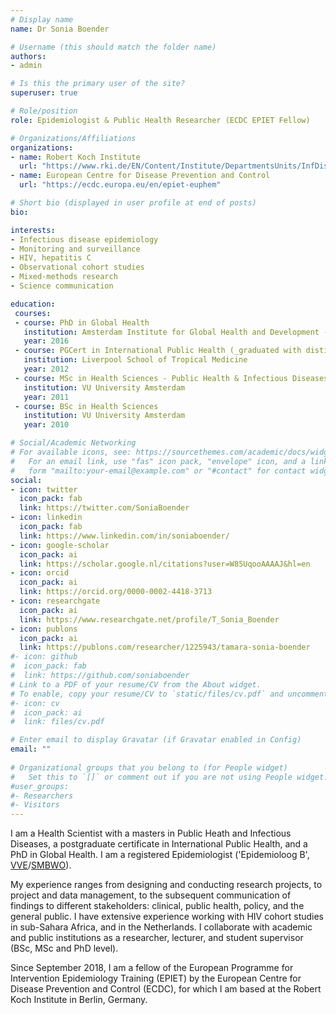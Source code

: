 ```yaml
---
# Display name
name: Dr Sonia Boender

# Username (this should match the folder name)
authors:
- admin

# Is this the primary user of the site?
superuser: true

# Role/position
role: Epidemiologist & Public Health Researcher (ECDC EPIET Fellow) 

# Organizations/Affiliations
organizations:
- name: Robert Koch Institute
  url: "https://www.rki.de/EN/Content/Institute/DepartmentsUnits/InfDiseaseEpidem/Epidemiology_Training_Programme.html"
- name: European Centre for Disease Prevention and Control
  url: "https://ecdc.europa.eu/en/epiet-euphem"

# Short bio (displayed in user profile at end of posts)
bio: 

interests:
- Infectious disease epidemiology
- Monitoring and surveillance
- HIV, hepatitis C
- Observational cohort studies
- Mixed-methods research
- Science communication

education:
 courses:
 - course: PhD in Global Health
   institution: Amsterdam Institute for Global Health and Development - University of Amsterdam
   year: 2016
 - course: PGCert in International Public Health (_graduated with distinction_)
   institution: Liverpool School of Tropical Medicine
   year: 2012
 - course: MSc in Health Sciences - Public Health & Infectious Diseases
   institution: VU University Amsterdam
   year: 2011
 - course: BSc in Health Sciences 
   institution: VU University Amsterdam
   year: 2010

# Social/Academic Networking
# For available icons, see: https://sourcethemes.com/academic/docs/widgets/#icons
#   For an email link, use "fas" icon pack, "envelope" icon, and a link in the
#   form "mailto:your-email@example.com" or "#contact" for contact widget.
social:
- icon: twitter
  icon_pack: fab
  link: https://twitter.com/SoniaBoender
- icon: linkedin
  icon_pack: fab
  link: https://www.linkedin.com/in/soniaboender/ 
- icon: google-scholar
  icon_pack: ai
  link: https://scholar.google.nl/citations?user=W85UqooAAAAJ&hl=en
- icon: orcid
  icon_pack: ai
  link: https://orcid.org/0000-0002-4418-3713
- icon: researchgate
  icon_pack: ai
  link: https://www.researchgate.net/profile/T_Sonia_Boender
- icon: publons
  icon_pack: ai
  link: https://publons.com/researcher/1225943/tamara-sonia-boender
#- icon: github
#  icon_pack: fab
#  link: https://github.com/soniaboender 
# Link to a PDF of your resume/CV from the About widget.
# To enable, copy your resume/CV to `static/files/cv.pdf` and uncomment the lines below.  
#- icon: cv
#  icon_pack: ai
#  link: files/cv.pdf

# Enter email to display Gravatar (if Gravatar enabled in Config)
email: ""
  
# Organizational groups that you belong to (for People widget)
#   Set this to `[]` or comment out if you are not using People widget.  
#user_groups:
#- Researchers
#- Visitors
---
```


I am a Health Scientist with a masters in Public Heath and Infectious Diseases, a postgraduate certificate in International Public Health, and a PhD in Global Health. I am a registered Epidemiologist ('Epidemioloog B', [VVE](https://epidemiologie.nl/registration/registration-epidemiologist-a-or-b.html)/[SMBWO](https://smbwo.nl/erkenningen-per-richting/?rubriek=Epidemiologie)).

My experience ranges from designing and conducting research projects, to project and data management, to the subsequent communication of findings to different stakeholders: clinical, public health, policy, and the general public. I have extensive experience working with HIV cohort studies in sub-Sahara Africa, and in the Netherlands. I collaborate with academic and public institutions as a researcher, lecturer, and  student supervisor (BSc, MSc and PhD level).

Since September 2018, I am a fellow of the European Programme for Intervention Epidemiology Training (EPIET) by the European Centre for Disease Prevention and Control (ECDC), for which I am based at the Robert Koch Institute in Berlin, Germany. 
